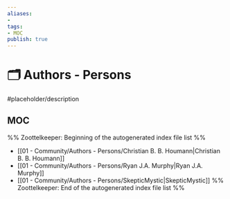 ```yaml
---
aliases:
- 
tags:
- MOC
publish: true
---
```


# 🗂️ Authors - Persons

#placeholder/description 

## MOC

%% Zoottelkeeper: Beginning of the autogenerated index file list  %%
-  [[01 - Community/Authors - Persons/Christian B. B. Houmann|Christian B. B. Houmann]]
-  [[01 - Community/Authors - Persons/Ryan J.A. Murphy|Ryan J.A. Murphy]]
-  [[01 - Community/Authors - Persons/SkepticMystic|SkepticMystic]]
%% Zoottelkeeper: End of the autogenerated index file list  %%
